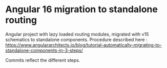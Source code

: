 # Angular 16 migration to standalone routing

Angular project with lazy loaded routing modules, migrated with v15 schematics to standalone components.
Procedure described here : https://www.angulararchitects.io/blog/tutorial-automatically-migrating-to-standalone-components-in-3-steps/

Commits reflect the different steps.
